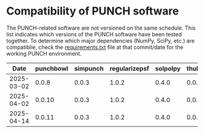 # Compatibility of PUNCH software

The PUNCH-related software are not versioned on the same schedule. 
This list indicates which versions of the PUNCH software have been tested together. 
To determine which major dependencies (NumPy, SciPy, etc.) are compatiblie, check the [requirements.txt](requirements.txt) 
file at that commit/date for the working PUNCH environment. 

| Date       | punchbowl | simpunch  | regularizepsf | solpolpy | thuban |
|------------|-----------|-----------|---------------|----------|--------|
| 2025-03-02 | 0.0.8     | 0.0.3     | 1.0.2         | 0.4.0    | 0.0.5  |
| 2025-04-02 | 0.0.10    | 0.0.3     | 1.0.2         | 0.4.0    | 0.0.5  |
| 2025-04-14 | 0.0.11    | 0.0.3     | 1.0.2         | 0.4.0    | 0.0.5  |
